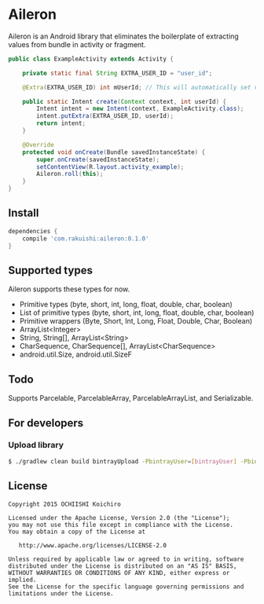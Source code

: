 # Aileron

Aileron is an Android library that eliminates the boilerplate of extracting values from bundle in activity or fragment.

```java
public class ExampleActivity extends Activity {

    private static final String EXTRA_USER_ID = "user_id";

    @Extra(EXTRA_USER_ID) int mUserId; // This will automatically set value from bundle

    public static Intent create(Context context, int userId) {
        Intent intent = new Intent(context, ExampleActivity.class);
        intent.putExtra(EXTRA_USER_ID, userId);
        return intent;
    }

    @Override
    protected void onCreate(Bundle savedInstanceState) {
        super.onCreate(savedInstanceState);
        setContentView(R.layout.activity_example);
        Aileron.roll(this);
    }
}
```

## Install

```gradle
dependencies {
    compile 'com.rakuishi:aileron:0.1.0'
}
```

## Supported types

Aileron supports these types for now.

- Primitive types (byte, short, int, long, float, double, char, boolean)
- List of primitive types (byte, short, int, long, float, double, char, boolean)
- Primitive wrappers (Byte, Short, Int, Long, Float, Double, Char, Boolean)
- ArrayList\<Integer\>
- String, String[], ArrayList\<String\>
- CharSequence, CharSequence[], ArrayList\<CharSequence\>
- android.util.Size, android.util.SizeF

## Todo

Supports Parcelable, ParcelableArray, ParcelableArrayList, and Serializable.

## For developers

### Upload library

```sh
$ ./gradlew clean build bintrayUpload -PbintrayUser=[bintrayUser] -PbintrayKey=[bintrayKey] -PdryRun=false
```

## License

```
Copyright 2015 OCHIISHI Koichiro

Licensed under the Apache License, Version 2.0 (the "License");
you may not use this file except in compliance with the License.
You may obtain a copy of the License at

   http://www.apache.org/licenses/LICENSE-2.0

Unless required by applicable law or agreed to in writing, software
distributed under the License is distributed on an "AS IS" BASIS,
WITHOUT WARRANTIES OR CONDITIONS OF ANY KIND, either express or implied.
See the License for the specific language governing permissions and
limitations under the License.
```
